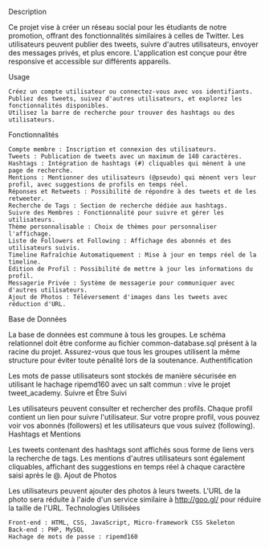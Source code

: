 Description

Ce projet vise à créer un réseau social pour les étudiants de notre promotion, offrant des fonctionnalités similaires à celles de Twitter. Les utilisateurs peuvent publier des tweets, suivre d'autres utilisateurs, envoyer des messages privés, et plus encore. L'application est conçue pour être responsive et accessible sur différents appareils.

Usage

    Créez un compte utilisateur ou connectez-vous avec vos identifiants.
    Publiez des tweets, suivez d'autres utilisateurs, et explorez les fonctionnalités disponibles.
    Utilisez la barre de recherche pour trouver des hashtags ou des utilisateurs.

Fonctionnalités

    Compte membre : Inscription et connexion des utilisateurs.
    Tweets : Publication de tweets avec un maximum de 140 caractères.
    Hashtags : Intégration de hashtags (#) cliquables qui mènent à une page de recherche.
    Mentions : Mentionner des utilisateurs (@pseudo) qui mènent vers leur profil, avec suggestions de profils en temps réel.
    Réponses et Retweets : Possibilité de répondre à des tweets et de les retweeter.
    Recherche de Tags : Section de recherche dédiée aux hashtags.
    Suivre des Membres : Fonctionnalité pour suivre et gérer les utilisateurs.
    Thème personnalisable : Choix de thèmes pour personnaliser l'affichage.
    Liste de Followers et Following : Affichage des abonnés et des utilisateurs suivis.
    Timeline Rafraîchie Automatiquement : Mise à jour en temps réel de la timeline.
    Édition de Profil : Possibilité de mettre à jour les informations du profil.
    Messagerie Privée : Système de messagerie pour communiquer avec d'autres utilisateurs.
    Ajout de Photos : Téléversement d'images dans les tweets avec réduction d'URL.

Base de Données

La base de données est commune à tous les groupes. Le schéma relationnel doit être conforme au fichier common-database.sql présent à la racine du projet. Assurez-vous que tous les groupes utilisent la même structure pour éviter toute pénalité lors de la soutenance.
Authentification

Les mots de passe utilisateurs sont stockés de manière sécurisée en utilisant le hachage ripemd160 avec un salt commun : vive le projet tweet_academy.
Suivre et Être Suivi

Les utilisateurs peuvent consulter et rechercher des profils. Chaque profil contient un lien pour suivre l'utilisateur. Sur votre propre profil, vous pouvez voir vos abonnés (followers) et les utilisateurs que vous suivez (following).
Hashtags et Mentions

Les tweets contenant des hashtags sont affichés sous forme de liens vers la recherche de tags. Les mentions d'autres utilisateurs sont également cliquables, affichant des suggestions en temps réel à chaque caractère saisi après le @.
Ajout de Photos

Les utilisateurs peuvent ajouter des photos à leurs tweets. L'URL de la photo sera réduite à l'aide d'un service similaire à http://goo.gl/ pour réduire la taille de l'URL.
Technologies Utilisées

    Front-end : HTML, CSS, JavaScript, Micro-framework CSS Skeleton
    Back-end : PHP, MySQL
    Hachage de mots de passe : ripemd160
